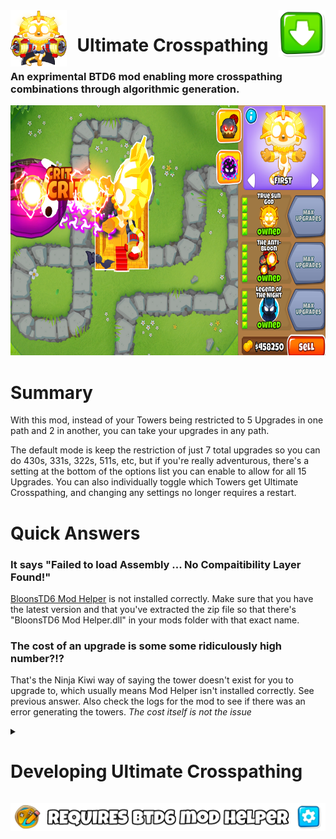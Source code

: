<a href="https://github.com/doombubbles/ultimate-crosspathing/releases/latest/download/UltimateCrosspathing.dll">
    <img align="left" alt="Icon" height="90" src="Icon.png">
    <img align="right" alt="Download" height="75" src="https://raw.githubusercontent.com/gurrenm3/BTD-Mod-Helper/master/BloonsTD6%20Mod%20Helper/Resources/DownloadBtn.png">
</a>

<h1 align="center">Ultimate Crosspathing</h1>

### An exprimental BTD6 mod enabling more crosspathing combinations through algorithmic generation.

<img alt="Screenshot" height="400" src="screenshot.png"/>

# Summary

With this mod, instead of your Towers being restricted to 5 Upgrades in one path and 2 in another, you can take your
upgrades in any path.

The default mode is keep the restriction of just 7 total upgrades so you can do 430s, 331s, 322s, 511s, etc, but if
you're really adventurous, there's a setting at the bottom of the options list you can enable to allow for all 15
Upgrades. You can also individually toggle which Towers get Ultimate Crosspathing, and changing any settings no longer
requires a restart.

# Quick Answers

### It says "Failed to load Assembly ... No Compaitibility Layer Found!"

[BloonsTD6 Mod Helper](https://github.com/gurrenm3/BTD-Mod-Helper/releases/latest) is not installed correctly. Make sure
that you have the latest version and that you've extracted the zip file so that there's "BloonsTD6 Mod Helper.dll" in
your mods folder with that exact name.

### The cost of an upgrade is some some ridiculously high number?!?

That's the Ninja Kiwi way of saying the tower doesn't exist for you to upgrade to, which usually means Mod Helper isn't
installed correctly. See previous answer. Also check the logs for the mod to see if there was an error generating the
towers. *The cost itself is not the issue*

<details><summary><h1>Developing Ultimate Crosspathing</h1></summary>

The two solution confiurations of Ultimate Crosspathing, *Debug* and *Release* build the mod in two different ways.

- *Debug* - For each Tower you have enabled in Settings, and to the number of upgrades you have set in the Settings, the corresponding crosspathings will be generated from scratch into the game. The Debug setting to "Export Tower Bytes" becomes available, and pressing it will update the TowerLoader classes and bytes for each tower in the source code.

- *Release* - Instead of generating, it loads in all towers based on what bytes have already been generated and included. The settings then merely determine In-Game crosspathing capability.

The work flow of fixing Ultimate Crosspathing after a new update goes something like:

1. Run the mod built on *Debug* mode with new version with just Dart Monkey enabled at 7 upgrades to see if there's any core generation breakage.

2. If successful, run again with all towers enabled at 7 Upgrades (takes a couple minutes) and attempt to export the bytes.

3. If successful, switch to *Release* mode and attempt loading in all the towers that've been generated.

4. If sucessful, attempt the final generation on *Debug* mode for all towers at 15 upgrades (takes 30+ minutes) and export the bytes.

5. If sucessesful, test the mod and the towers on *Release* mode to see if it's ready for the actual release.

If tower in-game functionality needs to be tested in *Debug* mode, enable the "Post-Merge while Generating" setting. Note that this needs to be off for any generation before the real release.

</details>


[![Requires BTD6 Mod Helper](https://raw.githubusercontent.com/gurrenm3/BTD-Mod-Helper/master/banner.png)](https://github.com/gurrenm3/BTD-Mod-Helper#readme)
